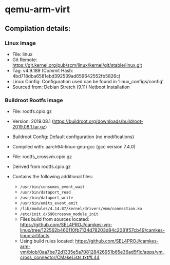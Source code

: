 <!--
     Copyright 2019, Data61, CSIRO (ABN 41 687 119 230)

     SPDX-License-Identifier: CC-BY-SA-4.0
-->

# qemu-arm-virt

## Compilation details:
### Linux image
* File: linux
* Git Remote: https://git.kernel.org/pub/scm/linux/kernel/git/stable/linux.git
* Tag: v4.9.189 (Commit Hash: 4bd718dba6581ebd392539ad659642552fb5826c)
* Linux Config: Configuration used can be found in 'linux\_configs/config'
* Sourced from: Debian Stretch (9.11) Netboot Installation

### Buildroot Rootfs image
* File: rootfs.cpio.gz
* Version: 2019.08.1 (https://buildroot.org/downloads/buildroot-2019.08.1.tar.gz)
* Buildroot Config: Default configuration (no modifications)
* Compiled with: aarch64-linux-gnu-gcc (gcc version 7.4.0)


* File: rootfs_crossvm.cpio.gz
* Derived from rootfs.cpio.gz
* Contains the following additional files:
  * `/usr/bin/consumes_event_wait`
  * `/usr/bin/dataport_read`
  * `/usr/bin/dataport_write`
  * `/usr/bin/emits_event_emit`
  * `/lib/modules/4.14.87/kernel/drivers/vmm/connection.ko`
  * `/etc/init.d/S90crossvm_module_init`
  * Files build from sources located: https://github.com/SEL4PROJ/camkes-vm-linux/tree/122562b460110fb7134d78203d84c2081f57cb49/camkes-linux-artifacts
  * Using build rules located: https://github.com/SEL4PROJ/camkes-arm-vm/blob/0aa7be72d1335e5a708128426951b65e36ad5f1c/apps/vm_cross_connector/CMakeLists.txt#L44
